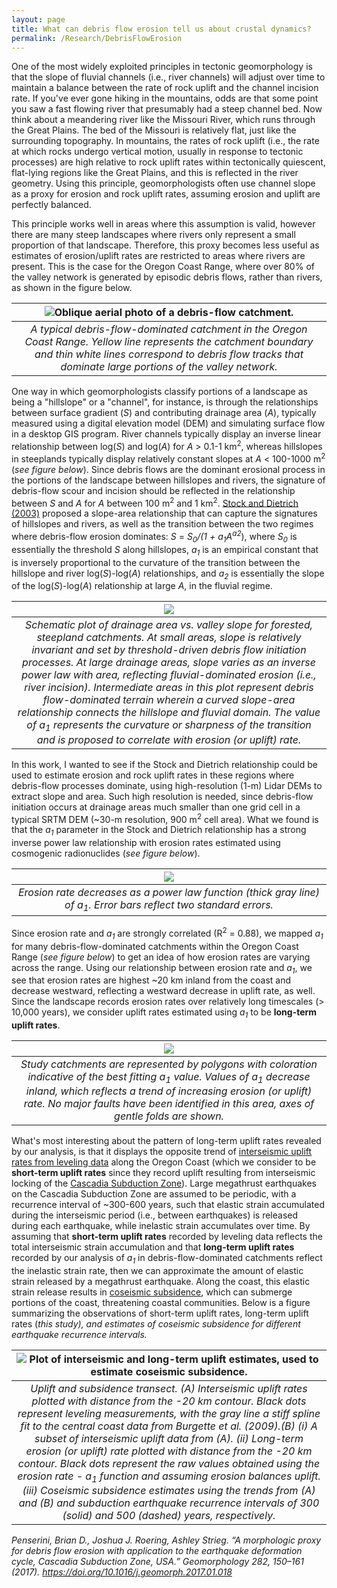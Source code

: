 ```yaml
---
layout: page
title: What can debris flow erosion tell us about crustal dynamics?
permalink: /Research/DebrisFlowErosion
---
```


One of the most widely exploited principles in tectonic geomorphology is that the slope of fluvial channels (i.e., river channels) will adjust over time to maintain a balance between the rate of rock uplift and the channel incision rate. If you've ever gone hiking in the mountains, odds are that some point you saw a fast flowing river that presumably had a steep channel bed. Now think about a meandering river like the Missouri River, which runs through the Great Plains. The bed of the Missouri is relatively flat, just like the surrounding topography. In mountains, the rates of rock uplift (i.e., the rate at which rocks undergo vertical motion, usually in response to tectonic processes) are high relative to rock uplift rates within tectonically quiescent, flat-lying regions like the Great Plains, and this is reflected in the river geometry. Using this principle, geomorphologists often use channel slope as a proxy for erosion and rock uplift rates, assuming erosion and uplift are perfectly balanced.

This principle works well in areas where this assumption is valid, however there are many steep landscapes where rivers only represent a small proportion of that landscape. Therefore, this proxy becomes less useful as estimates of erosion/uplift rates are restricted to areas where rivers are present. This is the case for the Oregon Coast Range, where over 80% of the valley network is generated by episodic debris flows, rather than rivers, as shown in the figure below. 

| ![Oblique aerial photo of a debris-flow catchment.](./Images/Masters/1-s2.0-S0169555X16306821-gr1.jpg) | 
|:--:| 
| *A typical debris-flow-dominated catchment in the Oregon Coast Range. Yellow line represents the catchment boundary and thin white lines correspond to debris flow tracks that dominate large portions of the valley network.* |

One way in which geomorphologists classify portions of a landscape as being a "hillslope" or a "channel", for instance, is through the relationships between surface gradient (<i>S</i>) and contributing drainage area (<i>A</i>), typically measured using a digital elevation model (DEM) and simulating surface flow in a desktop GIS program. River channels typically display an inverse linear relationship between log(<i>S</i>) and log(<i>A</i>) for <i>A</i> > 0.1-1 km<sup>2</sup>, whereas hillslopes in steeplands typically display relatively constant slopes at <i>A</i> < 100-1000 m<sup>2</sup> (<i>see figure below</i>). Since debris flows are the dominant erosional process in the portions of the landscape between hillslopes and rivers, the signature of debris-flow scour and incision should be reflected in the relationship between <i>S</i> and <i>A</i> for <i>A</i> between 100 m<sup>2</sup> and 1 km<sup>2</sup>. [Stock and Dietrich (2003)](https://agupubs.onlinelibrary.wiley.com/doi/epdf/10.1029/2001WR001057) proposed a slope-area relationship that can capture the signatures of hillslopes and rivers, as well as the transition between the two regimes where debris-flow erosion dominates: <i>S</i> = <i>S<sub>0</sub>/(1 + a<sub>1</sub>A<sup>a2</sup></i>), where <i>S<sub>0</sub></i> is essentially the threshold <i>S</i> along hillslopes, <i>a<sub>1</sub></i> is an empirical constant that is inversely proportional to the curvature of the transition between the hillslope and river log(<i>S</i>)-log(<i>A</i>) relationships, and <i>a<sub>2</sub></i> is essentially the slope of the log(<i>S</i>)-log(<i>A</i>) relationship at large <i>A</i>, in the fluvial regime. 

| ![](./Images/Masters/1-s2.0-S0169555X16306821-gr2.jpg) | 
|:--:| 
| *Schematic plot of drainage area vs. valley slope for forested, steepland catchments. At small areas, slope is relatively invariant and set by threshold-driven debris flow initiation processes. At large drainage areas, slope varies as an inverse power law with area, reflecting fluvial-dominated erosion (i.e., river incision). Intermediate areas in this plot represent debris flow-dominated terrain wherein a curved slope-area relationship connects the hillslope and fluvial domain. The value of a<sub>1</sub> represents the curvature or sharpness of the transition and is proposed to correlate with erosion (or uplift) rate.* |

In this work, I wanted to see if the Stock and Dietrich relationship could be used to estimate erosion and rock uplift rates in these regions where debris-flow processes dominate, using high-resolution (1-m) Lidar DEMs to extract slope and area. Such high resolution is needed, since debris-flow initiation occurs at drainage areas much smaller than one grid cell in a typical SRTM DEM (~30-m resolution, 900 m<sup>2</sup> cell area). What we found is that the <i>a<sub>1</sub></i> parameter in the Stock and Dietrich relationship has a strong inverse power law relationship with erosion rates estimated using cosmogenic radionuclides (<i>see figure below</i>). 

| ![](./Images/Masters/1-s2.0-S0169555X16306821-gr6.jpg) | 
|:--:| 
| *Erosion rate decreases as a power law function (thick gray line) of a<sub>1</sub>. Error bars reflect two standard errors.* |

Since erosion rate and <i>a<sub>1</sub></i> are strongly correlated (R<sup>2</sup> = 0.88), we mapped <i>a<sub>1</sub></i> for many debris-flow-dominated catchments within the Oregon Coast Range (<i>see figure below</i>) to get an idea of how erosion rates are varying across the range. Using our relationship between erosion rate and <i>a<sub>1</sub></i>, we see that erosion rates are highest ~20 km inland from the coast and decrease westward, reflecting a westward decrease in uplift rate, as well. Since the landscape records erosion rates over relatively long timescales (> 10,000 years), we consider uplift rates estimated using <i>a<sub>1</sub></i> to be <b>long-term uplift rates</b>.

| ![](./Images/Masters/1-s2.0-S0169555X16306821-gr3.jpg) | 
|:--:| 
| *Study catchments are represented by polygons with coloration indicative of the best fitting a<sub>1</sub> value. Values of a<sub>1</sub> decrease inland, which reflects a trend of increasing erosion (or uplift) rate. No major faults have been identified in this area, axes of gentle folds are shown.* |

What's most interesting about the pattern of long-term uplift rates revealed by our analysis, is that it displays the opposite trend of [interseismic uplift rates from leveling data](https://agupubs.onlinelibrary.wiley.com/doi/epdf/10.1029/2008JB005679) along the Oregon Coast (which we consider to be <b>short-term uplift rates</b> since they record uplift resulting from interseismic locking of the [Cascadia Subduction Zone](https://en.wikipedia.org/wiki/Cascadia_subduction_zone)). Large megathrust earthquakes on the Cascadia Subduction Zone are assumed to be periodic, with a recurrence interval of ~300-600 years, such that elastic strain accumulated during the interseismic period (i.e., between earthquakes) is released during each earthquake, while inelastic strain accumulates over time. By assuming that <b>short-term uplift rates</b> recorded by leveling data reflects the total interseismic strain accumulation and that <b>long-term uplift rates</b> recorded by our analysis of <i>a<sub>1</sub></i> in debris-flow-dominated catchments reflect the inelastic strain rate, then we can approximate the amount of elastic strain released by a megathrust earthquake. Along the coast, this elastic strain release results in [coseismic subsidence](https://blogs.openquake.org/hazard/2019/11/19/coseismic-uplift-subsidence/), which can submerge portions of the coast, threatening coastal communities. Below is a figure summarizing the observations of short-term uplift rates, long-term uplift rates (<i>this study<i>), and estimates of coseismic subsidence for different earthquake recurrence intervals.

| ![Plot of interseismic and long-term uplift estimates, used to estimate coseismic subsidence.](./Images/Masters/1-s2.0-S0169555X16306821-gr8.jpg) | 
|:--:| 
| *Uplift and subsidence transect. (A) Interseismic uplift rates plotted with distance from the -20 km contour. Black dots represent leveling measurements, with the gray line a stiff spline fit to the central coast data from Burgette et al. (2009).(B) (i) A subset of interseismic uplift data from (A). (ii) Long-term erosion (or uplift) rate plotted with distance from the -20 km contour. Black dots represent the raw values obtained using the erosion rate - a<sub>1</sub> function and assuming erosion balances uplift. (iii) Coseismic subsidence estimates using the trends from (A) and (B) and subduction earthquake recurrence intervals of 300 (solid) and 500 (dashed) years, respectively.* |



<i>Penserini, Brian D., Joshua J. Roering, Ashley Strieg. “A morphologic proxy for debris flow erosion with application to the earthquake deformation cycle, Cascadia Subduction Zone, USA.” Geomorphology 282, 150–161 (2017). https://doi.org/10.1016/j.geomorph.2017.01.018</i>
